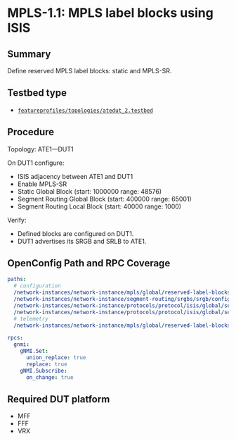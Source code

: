 # MPLS-1.1: MPLS label blocks using ISIS

## Summary

Define reserved MPLS label blocks: static and MPLS-SR.

## Testbed type

*  [`featureprofiles/topologies/atedut_2.testbed`](https://github.com/openconfig/featureprofiles/blob/main/topologies/atedut_2.testbed)

## Procedure

Topology: ATE1—DUT1

On DUT1 configure:

*   ISIS adjacency between ATE1 and DUT1
*   Enable MPLS-SR
*   Static Global Block (start: 1000000 range: 48576)
*   Segment Routing Global Block (start: 400000 range: 65001)
*   Segment Routing Local Block (start: 40000 range: 1000)

Verify:

*   Defined blocks are configured on DUT1.
*   DUT1 advertises its SRGB and SRLB to ATE1.


## OpenConfig Path and RPC Coverage

```yaml
paths:
  # configuration
  /network-instances/network-instance/mpls/global/reserved-label-blocks/reserved-label-block/config:
  /network-instances/network-instance/segment-routing/srgbs/srgb/config/:
  /network-instances/network-instance/protocols/protocol/isis/global/segment-routing/config/srgb:
  /network-instances/network-instance/protocols/protocol/isis/global/segment-routing/config/srlb:
  # telemetry
  /network-instances/network-instance/mpls/global/reserved-label-blocks/reserved-label-block/state:

rpcs:
  gnmi:
    gNMI.Set:
      union_replace: true
      replace: true
    gNMI.Subscribe:
      on_change: true
```
## Required DUT platform

* MFF
* FFF
* VRX